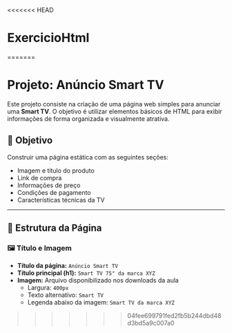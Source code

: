 <<<<<<< HEAD
# ExercicioHtml
=======
# Projeto: Anúncio Smart TV

Este projeto consiste na criação de uma página web simples para anunciar uma **Smart TV**. O objetivo é utilizar elementos básicos de HTML para exibir informações de forma organizada e visualmente atrativa.

## 🎯 Objetivo

Construir uma página estática com as seguintes seções:

- Imagem e título do produto
- Link de compra
- Informações de preço
- Condições de pagamento
- Características técnicas da TV

---

## 📄 Estrutura da Página

### 🖼️ Título e Imagem

- **Título da página:** `Anúncio Smart TV`
- **Título principal (h1):** `Smart TV 75" da marca XYZ`
- **Imagem:** Arquivo disponibilizado nos downloads da aula
  - Largura: `400px`
  - Texto alternativo: `Smart TV`
  - Legenda abaixo da imagem: `Smart TV da marca XYZ`


>>>>>>> 04fee699791fed2fb5b244dbd48d3bd5a9c007a0
